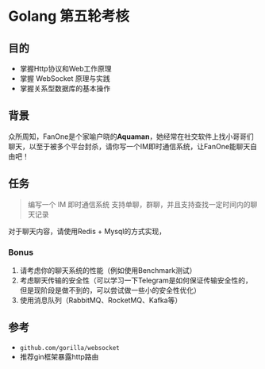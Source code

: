 # Golang 第五轮考核
## 目的

- 掌握Http协议和Web工作原理
- 掌握 WebSocket 原理与实践
- 掌握关系型数据库的基本操作

## 背景

众所周知，FanOne是个家喻户晓的**Aquaman**，她经常在社交软件上找小哥哥们聊天，以至于被多个平台封杀，请你写一个IM即时通信系统，让FanOne能聊天自由吧！

## 任务

> 编写一个 IM 即时通信系统 支持单聊，群聊，并且支持查找一定时间内的聊天记录

对于聊天内容，请使用Redis + Mysql的方式实现，

### Bonus

1. 请考虑你的聊天系统的性能（例如使用Benchmark测试）
2. 考虑聊天传输的安全性（可以学习一下Telegram是如何保证传输安全性的，但是现阶段是做不到的，可以尝试做一些小的安全性优化）
3. 使用消息队列（RabbitMQ、RocketMQ、Kafka等）

## 参考

- `github.com/gorilla/websocket`
- 推荐gin框架暴露http路由
